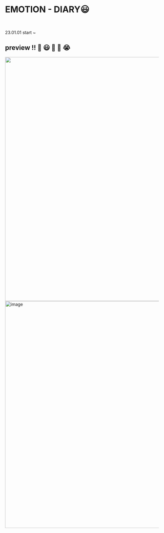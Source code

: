 <h1>EMOTION - DIARY😃</h1>
<br>
<p>23.01.01 start ~ </p>
<h2> preview !! 🥰 😃 🙂 🥲 😭 </h2>
<img src="https://user-images.githubusercontent.com/89007102/212633770-b7318ca2-7d3f-4f25-a810-e43fc06492b7.png" width=800px></img>
<img width="744" alt="image" src="https://user-images.githubusercontent.com/89007102/213377633-3f50e351-c65c-4db1-bd69-98eac4d234cd.png" width=800px></img>
